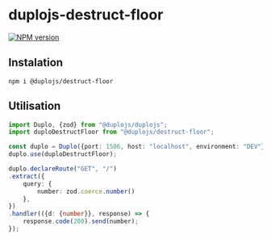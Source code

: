 # duplojs-destruct-floor
[![NPM version](https://img.shields.io/npm/v/@duplojs/destruct-floor)](https://www.npmjs.com/package/@duplojs/destruct-floor)

## Instalation
```
npm i @duplojs/destruct-floor
```

## Utilisation
```ts
import Duplo, {zod} from "@duplojs/duplojs";
import duploDestructFloor from "@duplojs/destruct-floor";

const duplo = Duplo({port: 1506, host: "localhost", environment: "DEV"});
duplo.use(duploDestructFloor);

duplo.declareRoute("GET", "/")
.extract({
    query: {
        number: zod.coerce.number()
    },
})
.handler(({d: {number}}, response) => {
    response.code(200).send(number);
});
```
